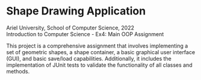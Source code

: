 # Shape Drawing Application

Ariel University, School of Computer Science, 2022  
Introduction to Computer Science - Ex4: Main OOP Assignment

This project is a comprehensive assignment that involves implementing a set of geometric shapes, a shape container, a basic graphical user interface (GUI), and basic save/load capabilities. Additionally, it includes the implementation of JUnit tests to validate the functionality of all classes and methods.

